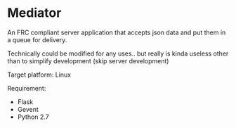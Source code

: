 Mediator
========

An FRC compliant server application that accepts json data and put them 
in a queue for delivery. 

Technically could be modified for any uses.. but really is kinda useless
other than to simplify development (skip server development)

Target platform: Linux

Requirement:
 
 - Flask
 - Gevent
 - Python 2.7

